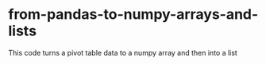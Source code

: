 # from-pandas-to-numpy-arrays-and-lists
This code turns a pivot table data to a numpy array and then into a list
